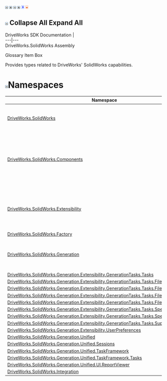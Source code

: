 ![](dotnetimages/collapse.gif) ![](dotnetimages/expand.gif) ![](dotnetimages/collapse.gif) ![](dotnetimages/expand.gif) ![](dotnetimages/drpdown.gif) ![](dotnetimages/drpdown_orange.gif)

![](dotnetimages/collapse.gif) Collapse All Expand All  
---  
DriveWorks SDK Documentation  |   
---|---  
DriveWorks.SolidWorks Assembly   
  
  
Glossary Item Box

Provides types related to DriveWorks' SolidWorks capabilities.

# ![](dotnetimages/collapse.gif)Namespaces

Namespace| Description  
---|---  
[DriveWorks.SolidWorks](topic13345.md)| Provides common SolidWorks services and types.  
[DriveWorks.SolidWorks.Components](topic13925.md)| Provides support for captured, project, and released SolidWorks parts, assemblies, and drawings.  
[DriveWorks.SolidWorks.Extensibility](topic15090.md)| Provides support for plugins which require access to SolidWorks facilities.  
[DriveWorks.SolidWorks.Factory](topic15092.md)|   
[DriveWorks.SolidWorks.Generation](topic15094.md)| Provides types related to DriveWorks model generation.  
[DriveWorks.SolidWorks.Generation.Extensibility.GenerationTasks.Tasks](topic15301.md)|   
[DriveWorks.SolidWorks.Generation.Extensibility.GenerationTasks.Tasks.FileExports](topic15327.md)|   
[DriveWorks.SolidWorks.Generation.Extensibility.GenerationTasks.Tasks.FileExports.Support](topic15329.md)|   
[DriveWorks.SolidWorks.Generation.Extensibility.GenerationTasks.Tasks.FileSystem](topic15331.md)|   
[DriveWorks.SolidWorks.Generation.Extensibility.GenerationTasks.Tasks.FileSystem.Support](topic15333.md)|   
[DriveWorks.SolidWorks.Generation.Extensibility.GenerationTasks.Tasks.Specifications](topic15335.md)|   
[DriveWorks.SolidWorks.Generation.Extensibility.GenerationTasks.Tasks.Specifications.Support](topic15337.md)|   
[DriveWorks.SolidWorks.Generation.Extensibility.GenerationTasks.Tasks.SupportingTypes](topic15339.md)|   
[DriveWorks.SolidWorks.Generation.Extensibility.UserPreferences](topic15341.md)|   
[DriveWorks.SolidWorks.Generation.Unified](topic15343.md)|   
[DriveWorks.SolidWorks.Generation.Unified.Sessions](topic15355.md)|   
[DriveWorks.SolidWorks.Generation.Unified.TaskFramework](topic15357.md)|   
[DriveWorks.SolidWorks.Generation.Unified.TaskFramework.Tasks](topic15359.md)|   
[DriveWorks.SolidWorks.Generation.Unified.UI.ReportViewer](topic15361.md)|   
[DriveWorks.SolidWorks.Integration](topic15418.md)|   
  

